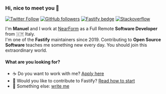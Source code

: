 ### Hi, nice to meet you 👋

[![Twitter Follow](https://img.shields.io/twitter/follow/manueomm?label=Follow)](https://twitter.com/intent/follow?screen_name=manueomm) 
[![GitHub followers](https://img.shields.io/github/followers/eomm?label=Follow&style=social)](https://github.com/eomm?tab=followers) 
[![Fastify bedge](https://img.shields.io/badge/fastify-core-brightgreen?style=social&logo=fastify)][Fastify] 
[![Stackoverflow](https://img.shields.io/badge/Stackoverflow-+7k-brightgreen?style=social&logo=stackoverflow)](https://stackoverflow.com/users/3309466/manuel-spigolon?tab=profile)

I'm **Manuel** and I work at [NearForm] as a Full Remote **Software Developer** from 🇮🇹 Italy.  
I'm one of the **Fastify** maintainers since 2019. Contributing to **Open Source Software** teaches me something new every day. You should join this extraordinary world.

#### What are you looking for?

- ☕️ Do you want to work with me? [Apply here][apply]
- 🔮 Would you like to contribute to Fastify? [Read how to start][how-to]
- 💬 Something else: [write me][twitter]

[NearForm]: https://www.nearform.com/
[Fastify]: https://github.com/fastify/fastify
[twitter]: https://twitter.com/ManuEomm
[apply]: https://grnh.se/18177b983us
[how-to]: https://gist.github.com/Eomm/dc70b6196e99da7a8cf0bd6756b7a99c#file-fastify-oss-md
